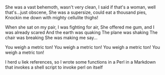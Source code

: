 She was a vast behemoth, wasn't very clean,
I said if that's a woman, well that's...just obscene,
She was a supersize, could eat a thousand pies,
Knockin me down with mighty cellulite thighs!

When she sat on my pair, I was fighting for air,
She offered me gum, and I was already scared
And the earth was quaking
The plane was shaking
The chair was breaking
She was making me say...

You weigh a metric ton!
You weigh a metric ton!
You weigh a metric ton!
You weigh a metric ton!

I herd u liek references, so I wrote some functions in a Perl
in a Markdown that invokes a shell script to invoke perl on itself
